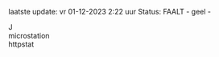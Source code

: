 laatste update: 
vr 01-12-2023  2:22   uur 
Status: FAALT - geel - 
<div class="service R">J</div><div class="service Y">microstation</div><div class="service Y">httpstat</div>
